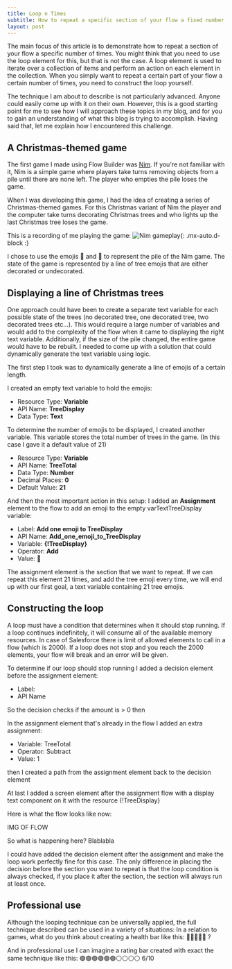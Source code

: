 ```yaml
---
title: Loop n Times
subtitle: How to repeat a specific section of your flow a fixed number of times
layout: post
---
```


The main focus of this article is to demonstrate how to repeat a section of your flow a specific number of times. You might think that you need to use the loop element for this, but that is not the case. A loop element is used to iterate over a collection of items and perform an action on each element in the collection. When you simply want to repeat a certain part of your flow a certain number of times, you need to construct the loop yourself.

The technique I am about to describe is not particularly advanced. Anyone could easily come up with it on their own. However, this is a good starting point for me to see how I will approach these topics in my blog, and for you to gain an understanding of what this blog is trying to accomplish. Having said that, let me explain how I encountered this challenge.

## A Christmas-themed game

The first game I made using Flow Builder was [Nim](https://en.wikipedia.org/wiki/Nim). If you're not familiar with it, Nim is a simple game where players take turns removing objects from a pile until there are none left. The player who empties the pile loses the game.

When I was developing this game, I had the idea of creating a series of Christmas-themed games. For this Christmas variant of Nim the player and the computer take turns decorating Christmas trees and who lights up the last Christmas tree loses the game.

This is a recording of me playing the game:
![Nim gameplay](/assets/img/nimgameplay.gif){: .mx-auto.d-block :}

I chose to use the emojis 🎄 and 🌲 to represent the pile of the Nim game. The state of the game is represented by a line of tree emojis that are either decorated or undecorated.

## Displaying a line of Christmas trees

One approach could have been to create a separate text variable for each possible state of the trees (no decorated tree, one decorated tree, two decorated trees etc...). This would require a large number of variables and would add to the complexity of the flow when it came to displaying the right text variable. Additionally, if the size of the pile changed, the entire game would have to be rebuilt. I needed to come up with a solution that could dynamically generate the text variable using logic.

The first step I took was to dynamically generate a line of emojis of a certain length.

I created an empty text variable to hold the emojis:

- Resource Type: **Variable**
- API Name: **TreeDisplay**
- Data Type: **Text**
  
To determine the number of emojis to be displayed, I created another variable. This variable stores the total number of trees in the game. (In this case I gave it a default value of 21)

- Resource Type: **Variable**
- API Name: **TreeTotal**
- Data Type: **Number**
- Decimal Places: **0**
- Default Value: **21**

And then the most important action in this setup: I added an **Assignment** element to the flow to add an emoji to the empty varTextTreeDisplay variable:
- Label: **Add one emoji to TreeDisplay**
- API Name: **Add_one_emoji_to_TreeDisplay**
- Variable: **{!TreeDisplay}**
- Operator: **Add**
- Value: **🌲**

The assignment element is the section that we want to repeat. If we can repeat this element 21 times, and add the tree emoji every time, we will end up with our first goal, a text variable containing 21 tree emojis.

## Constructing the loop

A loop must have a condition that determines when it should stop running. If a loop continues indefinitely, it will consume all of the available memory resources. In case of Salesforce there is limit of allowed elements to call in a flow (which is 2000). If a loop does not stop and you reach the 2000 elements, your flow will break and an error will be given. 

To determine if our loop should stop running I added a decision element before the assignment element:
- Label:
- API Name

So the decision checks if the amount is > 0 then 

In the assignment element that's already in the flow I added an extra assignment:
- Variable: TreeTotal
- Operator: Subtract
- Value: 1

then I created a path from the assignment element back to the decision element

At last I added a screen element after the assignment flow with a display text component on it with the resource {!TreeDisplay}

Here is what the flow looks like now:

IMG OF FLOW

So what is happening here?
Blablabla

I could have added the decision element after the assignment and make the loop work perfectly fine for this case. The only difference in placing the decision before the section you want to repeat is that the loop condition is always checked, if you place it after the section, the section will always run at least once.



## Professional use

Although the looping technique can be universally applied, the full technique described can be used in a variety of situations:
In a relation to games, what do you think about creating a health bar like this: 🧡🧡🧡🤍🤍 ?

And in professional use I can imagine a rating bar created with exact the same technique like this: 🟢🟢🟢🟢🟢🟢⚪⚪⚪⚪ 6/10


